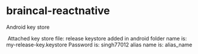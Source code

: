 # braincal-reactnative



Android key store

﻿
Attached key store file:
release keystore added in android folder
name is: my-release-key.keystore
Password is: singh77012
alias name is: alias_name

